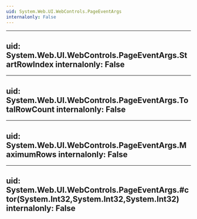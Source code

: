 ```yaml
---
uid: System.Web.UI.WebControls.PageEventArgs
internalonly: False
---
```


---
uid: System.Web.UI.WebControls.PageEventArgs.StartRowIndex
internalonly: False
---

---
uid: System.Web.UI.WebControls.PageEventArgs.TotalRowCount
internalonly: False
---

---
uid: System.Web.UI.WebControls.PageEventArgs.MaximumRows
internalonly: False
---

---
uid: System.Web.UI.WebControls.PageEventArgs.#ctor(System.Int32,System.Int32,System.Int32)
internalonly: False
---
